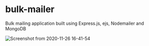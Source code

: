 # bulk-mailer
Bulk mailing application built using Express.js, ejs, Nodemailer and MongoDB

![Screenshot from 2020-11-26 16-41-54](https://user-images.githubusercontent.com/74781344/100344825-70c82000-3007-11eb-8c8f-6084cfc1133e.png)
